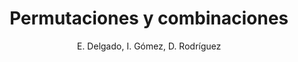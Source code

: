 ---
title: "Permutaciones y combinaciones"
year: 2018
thumbnail: "assets/img/Logo-ommags.png"
topic: "Combinatoria"
file: "assets/pdf/Material/Permutaciones-y-combinaciones-1.pdf"
author: "E. Delgado, I. Gómez, D. Rodríguez"
level: "Básico"
alttext: "Combina, permuta y repite."
---